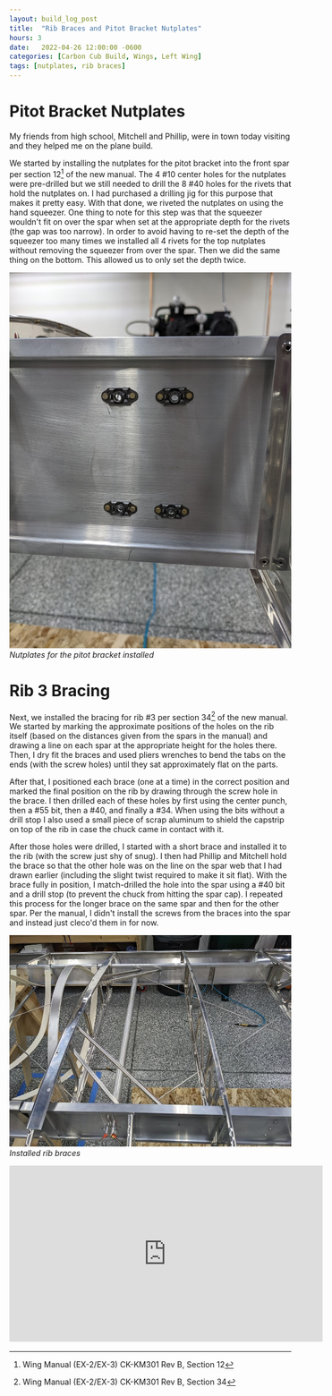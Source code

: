 ```yaml
---
layout: build_log_post
title:  "Rib Braces and Pitot Bracket Nutplates"
hours: 3
date:   2022-04-26 12:00:00 -0600
categories: [Carbon Cub Build, Wings, Left Wing]
tags: [nutplates, rib braces]
---
```


# Pitot Bracket Nutplates

My friends from high school, Mitchell and Phillip, were in town today visiting and they helped me on the plane build.

We started by installing the nutplates for the pitot bracket into the front spar per section 12[^section-12-ref] of the new manual. The 4 #10 center holes for the nutplates were pre-drilled but we still needed to drill the 8 #40 holes for the rivets that hold the nutplates on. I had purchased a drilling jig for this purpose that makes it pretty easy. With that done, we riveted the nutplates on using the hand squeezer. One thing to note for this step was that the squeezer wouldn't fit on over the spar when set at the appropriate depth for the rivets (the gap was too narrow). In order to avoid having to re-set the depth of the squeezer too many times we installed all 4 rivets for the top nutplates without removing the squeezer from over the spar. Then we did the same thing on the bottom. This allowed us to only set the depth twice.

![Desktop View](/assets/img/posts/2022/2022-04-26-rib-braces/pitot_bracket_nutplates.jpg)
_Nutplates for the pitot bracket installed_

# Rib 3 Bracing

Next, we installed the bracing for rib #3 per section 34[^section-34-ref] of the new manual. We started by marking the approximate positions of the holes on the rib itself (based on the distances given from the spars in the manual) and drawing a line on each spar at the appropriate height for the holes there. Then, I dry fit the braces and used pliers wrenches to bend the tabs on the ends (with the screw holes) until they sat approximately flat on the parts.

After that, I positioned each brace (one at a time) in the correct position and marked the final position on the rib by drawing through the screw hole in the brace. I then drilled each of these holes by first using the center punch, then a #55 bit, then a #40, and finally a #34. When using the bits without a drill stop I also used a small piece of scrap aluminum to shield the capstrip on top of the rib in case the chuck came in contact with it.

After those holes were drilled, I started with a short brace and installed it to the rib (with the screw just shy of snug). I then had Phillip and Mitchell hold the brace so that the other hole was on the line on the spar web that I had drawn earlier (including the slight twist required to make it sit flat). With the brace fully in position, I match-drilled the hole into the spar using a #40 bit and a drill stop (to prevent the chuck from hitting the spar cap). I repeated this process for the longer brace on the same spar and then for the other spar. Per the manual, I didn't install the screws from the braces into the spar and instead just cleco'd them in for now.

![Desktop View](/assets/img/posts/2022/2022-04-26-rib-braces/installed_braces.jpg)
_Installed rib braces_

<iframe width="560" height="315" src="https://www.youtube.com/embed/Bd1IoFRK18Q" title="YouTube video player" frameborder="0" allow="accelerometer; autoplay; clipboard-write; encrypted-media; gyroscope; picture-in-picture" allowfullscreen></iframe>

[^section-12-ref]: Wing Manual (EX-2/EX-3) CK-KM301 Rev B, Section 12
[^section-34-ref]: Wing Manual (EX-2/EX-3) CK-KM301 Rev B, Section 34